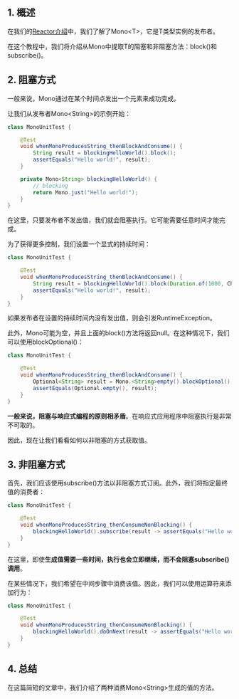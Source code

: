 ## 1. 概述

在我们的[Reactor介绍](../../reactive-spring-4/docs/Reactor_Core.md)中，我们了解了Mono<T\>，它是T类型实例的发布者。

在这个教程中，我们将介绍从Mono中提取T的阻塞和非阻塞方法：block()和subscribe()。

## 2. 阻塞方式

一般来说，Mono通过在某个时间点发出一个元素来成功完成。

让我们从发布者Mono<String\>的示例开始：

```java
class MonoUnitTest {

    @Test
    void whenMonoProducesString_thenBlockAndConsume() {
        String result = blockingHelloWorld().block();
        assertEquals("Hello world!", result);
    }

    private Mono<String> blockingHelloWorld() {
        // blocking
        return Mono.just("Hello world!");
    }
}
```

在这里，只要发布者不发出值，我们就会阻塞执行。它可能需要任意时间才能完成。

为了获得更多控制，我们设置一个显式的持续时间：

```java
class MonoUnitTest {

    @Test
    void whenMonoProducesString_thenBlockAndConsume() {
        String result = blockingHelloWorld().block(Duration.of(1000, ChronoUnit.MILLIS));
        assertEquals("Hello world!", result);
    }
}
```

如果发布者在设置的持续时间内没有发出值，则会引发RuntimeException。

此外，Mono可能为空，并且上面的block()方法将返回null。在这种情况下，我们可以使用blockOptional()：

```java
class MonoUnitTest {

    @Test
    void whenMonoProducesString_thenBlockAndConsume() {
        Optional<String> result = Mono.<String>empty().blockOptional();
        assertEquals(Optional.empty(), result);
    }
}
```

**一般来说，阻塞与响应式编程的原则相矛盾**。在响应式应用程序中阻塞执行是非常不可取的。

因此，现在让我们看看如何以非阻塞的方式获取值。

## 3. 非阻塞方式

首先，我们应该使用subscribe()方法以非阻塞方式订阅。此外，我们将指定最终值的消费者：

```java
class MonoUnitTest {

    @Test
    void whenMonoProducesString_thenConsumeNonBlocking() {
        blockingHelloWorld().subscribe(result -> assertEquals("Hello world", result));
    }
}
```

在这里，即使**生成值需要一些时间，执行也会立即继续，而不会阻塞subscribe()调用**。

在某些情况下，我们希望在中间步骤中消费该值。因此，我们可以使用运算符来添加行为：

```java
class MonoUnitTest {

    @Test
    void whenMonoProducesString_thenConsumeNonBlocking() {
        blockingHelloWorld().doOnNext(result -> assertEquals("Hello world", result)).subscribe();
    }
}
```

## 4. 总结

在这篇简短的文章中，我们介绍了两种消费Mono<String\>生成的值的方法。